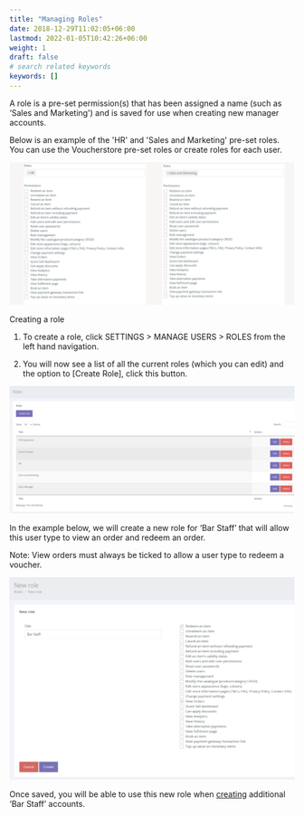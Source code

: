 ```yaml
---
title: "Managing Roles"
date: 2018-12-29T11:02:05+06:00
lastmod: 2022-01-05T10:42:26+06:00
weight: 1
draft: false
# search related keywords
keywords: []
---
```


A role is a pre-set permission(s) that has been assigned a name (such as ‘Sales and Marketing') and is saved for use when creating new manager accounts.

Below is an example of the 'HR' and 'Sales and Marketing' pre-set roles. You can use the Voucherstore pre-set roles or create roles for each user.

![image example](img-1.jpg "image")

Creating a role

1. To create a role, click SETTINGS > MANAGE USERS > ROLES from the left hand navigation.

2. You will now see a list of all the current roles (which you can edit) and the option to [Create Role], click this button.

![image example](img-2.jpg "image")

In the example below, we will create a new role for ‘Bar Staff’ that will allow this user type to view an order and redeem an order.

Note: View orders must always be ticked to allow a user type to redeem a voucher.

![image example](img-3.jpg "image")

Once saved, you will be able to use this new role when [creating](/help/users/managing-users/) additional ‘Bar Staff’ accounts.
